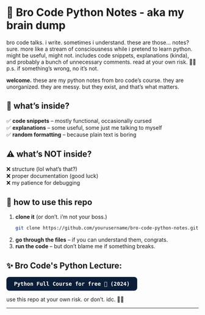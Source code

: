 # 🐍 Bro Code Python Notes - aka my brain dump  
bro code talks. i write. sometimes i understand. these are those... notes? sure. more like a stream of consciousness while i pretend to learn python. might be useful, might not. includes code snippets, explanations (kinda), and probably a bunch of unnecessary comments. read at your own risk. 🚀🔥  p.s. if something’s wrong, no it’s not.

**welcome.** these are my python notes from bro code’s course. they are unorganized. they are messy. but they exist, and that’s what matters.  

## 🚀 what’s inside?  
✅ **code snippets** – mostly functional, occasionally cursed  
✅ **explanations** – some useful, some just me talking to myself  
✅ **random formatting** – because plain text is boring  

## ⚠️ what’s NOT inside?  
❌ structure (lol what’s that?)  
❌ proper documentation (good luck)  
❌ my patience for debugging  

## 📂 how to use this repo  
1. **clone it** (or don’t. i’m not your boss.)  
   ```sh
   git clone https://github.com/yourusername/bro-code-python-notes.git
   ```
2. **go through the files** – if you can understand them, congrats.  
3. **run the code** – but don’t blame me if something breaks.  

## ✨ Bro Code's Python Lecture:
<a href="https://youtu.be/ix9cRaBkVe0?si=b72iRPQHMNjzjBse" target="_blank" style="
    background: #0b1e39;
    color: white;
    padding: 10px 20px;
    border-radius: 8px;
    text-decoration: none;
    font-weight: bold;
    font-family: Roboto mono, monospace;
    display: inline-block;
">Python Full Course for free 🐍 (2024)</a>

use this repo at your own risk. or don’t. idc. 🚀🔥  

---
